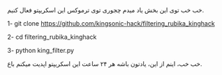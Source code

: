 خب خب توی این بخش یاد میدم چجوری توی ترموکس این اسکریپتو فعال کنیم. 

1- git clone https://github.com/kingsonic-hack/filtering_rubika_kinghack

2- cd filtering_rubika_kinghack

3- python king_filter.py


خب خب، اینم از این، یادتون باشه هر ۲۴ ساعت این اسکریپتو اپدیت میکنم باع. 
